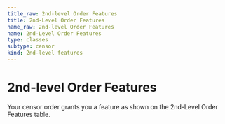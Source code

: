 ```yaml
---
title_raw: 2nd-level Order Features
title: 2nd-Level Order Features
name_raw: 2nd-level Order Features
name: 2nd-Level Order Features
type: classes
subtype: censor
kind: 2nd-level features
---
```


# 2nd-level Order Features

Your censor order grants you a feature as shown on the 2nd-Level Order Features table.
